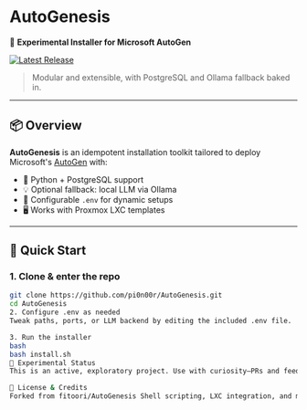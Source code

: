 # AutoGenesis

🚀 **Experimental Installer for Microsoft AutoGen**

[![Latest Release](https://img.shields.io/github/v/release/pi0n00r/AutoGenesis?include_prereleases&label=AutoGenesis%20Release)](https://github.com/pi0n00r/AutoGenesis/releases/tag/v0.1.1-experimental)

> Modular and extensible, with PostgreSQL and Ollama fallback baked in.

---

## 📦 Overview

**AutoGenesis** is an idempotent installation toolkit tailored to deploy Microsoft's [AutoGen](https://microsoft.github.io/autogen/) with:

- 🐍 Python + PostgreSQL support
- 💡 Optional fallback: local LLM via Ollama
- 🔧 Configurable `.env` for dynamic setups
- 🖥️ Works with Proxmox LXC templates

---

## 🚀 Quick Start

### 1. Clone & enter the repo
```bash
git clone https://github.com/pi0n00r/AutoGenesis.git
cd AutoGenesis
2. Configure .env as needed
Tweak paths, ports, or LLM backend by editing the included .env file.

3. Run the installer
bash
bash install.sh
🔬 Experimental Status
This is an active, exploratory project. Use with curiosity—PRs and feedback welcome.

📄 License & Credits
Forked from fitoori/AutoGenesis Shell scripting, LXC integration, and modular design by @pi0n00r Licensed under the MIT License
